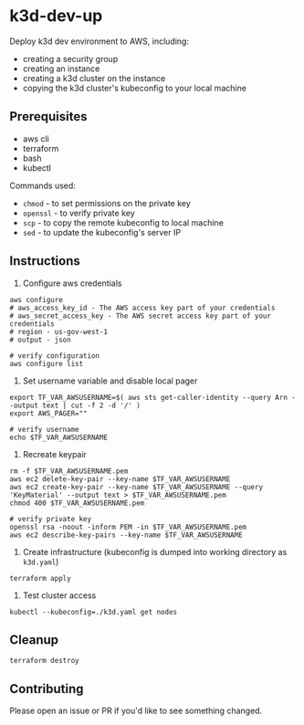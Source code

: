 # k3d-dev-up

Deploy k3d dev environment to AWS, including:

- creating a security group
- creating an instance
- creating a k3d cluster on the instance
- copying the k3d cluster's kubeconfig to your local machine

## Prerequisites

- aws cli
- terraform
- bash
- kubectl

Commands used:

- `chmod` - to set permissions on the private key
- `openssl` - to verify private key
- `scp` - to copy the remote kubeconfig to local machine
- `sed` - to update the kubeconfig's server IP

## Instructions

1. Configure aws credentials

```shell
aws configure
# aws_access_key_id - The AWS access key part of your credentials
# aws_secret_access_key - The AWS secret access key part of your credentials
# region - us-gov-west-1
# output - json

# verify configuration
aws configure list
```

1. Set username variable and disable local pager

```shell
export TF_VAR_AWSUSERNAME=$( aws sts get-caller-identity --query Arn --output text | cut -f 2 -d '/' )
export AWS_PAGER=""

# verify username
echo $TF_VAR_AWSUSERNAME
```

1. Recreate keypair

```shell
rm -f $TF_VAR_AWSUSERNAME.pem
aws ec2 delete-key-pair --key-name $TF_VAR_AWSUSERNAME
aws ec2 create-key-pair --key-name $TF_VAR_AWSUSERNAME --query 'KeyMaterial' --output text > $TF_VAR_AWSUSERNAME.pem
chmod 400 $TF_VAR_AWSUSERNAME.pem

# verify private key
openssl rsa -noout -inform PEM -in $TF_VAR_AWSUSERNAME.pem
aws ec2 describe-key-pairs --key-name $TF_VAR_AWSUSERNAME
```

1. Create infrastructure (kubeconfig is dumped into working directory as `k3d.yaml`)

```shell
terraform apply
```

1. Test cluster access

```shell
kubectl --kubeconfig=./k3d.yaml get nodes
```

## Cleanup

```shell
terraform destroy
```

## Contributing

Please open an issue or PR if you'd like to see something changed.
